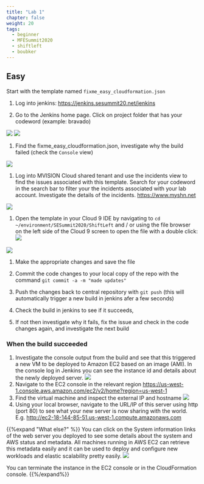 ```yaml
---
title: "Lab 1"
chapter: false
weight: 20
tags:
  - beginner
  - MFESummit2020
  - shiftleft
  - boubker
---
```

## Easy
Start with the template named `fixme_easy_cloudformation.json`

1. Log into jenkins: https://jenkins.sesummit20.net/jenkins

1. Go to the Jenkins home page. Click on project folder that has your codeword (example: bravado)

![](/images/mfe/2_login.png?classes=border,shadow)
![](/images/mfe/2_config.png?classes=border,shadow)

1. Find the fixme_easy_cloudformation.json, investigate why the build failed (check the `Console` view)

![](/images/mfe/3_audit.png?classes=border,shadow)

1. Log into MVISION Cloud shared tenant and use the incidents view to find the issues associated with this template. Search for your codeword in the search bar to filter your the incidents associated with your lab account. Investigate the details of the incidents. 
https://www.myshn.net

![](/images/mfe/4_login.png?classes=border,shadow)

1. Open the template in your Cloud 9 IDE by navigating to `cd ~/environment/SESummit2020/ShiftLeft` and / or using the file browser on the left side of the Cloud 9 screen to open the file with a double click:
![](/images/mfe/gototemplate.png?classes=border,shadow)

![](/images/mfe/5_login.png?classes=border,shadow)

1. Make the appropriate changes and save the file

1. Commit the code changes to your local copy of the repo with the command ``git commit -a -m "made updates"``

1. Push the changes back to central repository with ``git push`` (this will automatically trigger a new build in jenkins afer a few seconds)

1. Check the build in jenkins to see if it succeeds, 

1. If not then investigate why it fails, fix the issue and check in the code changes again, and investigate the next build

### When the build succeeded
1. Investigate the console output from the build and see that this triggered a new VM to be deployed to Amazon EC2 based on an image (AMI). In the console log in Jenkins you can see the instance id and details about the newly deployed server.
![](/images/mfe/goodbuild.png?classes=border,shadow)
1. Navigate to the EC2 console in the relevant region 
https://us-west-1.console.aws.amazon.com/ec2/v2/home?region=us-west-1
1. Find the virtual machine and inspect the external IP and hostname
![](/images/mfe/gethostname.png?classes=border,shadow)
1. Using your local browser, navigate to the URL/IP of this server using http (port 80) to see what your new server is now sharing with the world. E.g. http://ec2-18-144-85-51.us-west-1.compute.amazonaws.com

{{%expand "What else?" %}}
You can click on the System information links of the web server you deployed to see some details about the system and AWS status and metadata. All machines running in AWS EC2 can retrieve this metadata easily and it can be used to deploy and configure new workloads and elastic scalability pretty easily.
![](/images/mfe/workloadaddtlinfo.png?classes=border,shadow)

You can terminate the instance in the EC2 console or in the CloudFormation console. 
{{%/expand%}}